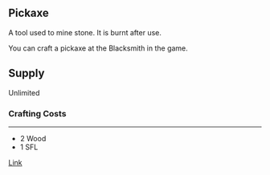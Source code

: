 ## Pickaxe

A tool used to mine stone. It is burnt after use.

You can craft a pickaxe at the Blacksmith in the game.

## Supply

Unlimited

### Crafting Costs

---

- 2 Wood
- 1 SFL

[Link](https://docs.sunflower-land.com/crafting-guide)
